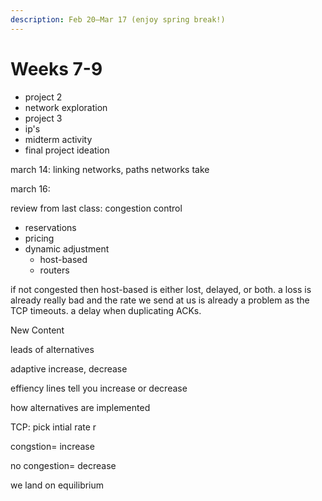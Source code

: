 ```yaml
---
description: Feb 20–Mar 17 (enjoy spring break!)
---
```


# Weeks 7-9

* project 2&#x20;
* network exploration&#x20;
* project 3&#x20;
* ip's&#x20;
* midterm activity&#x20;
* final project ideation&#x20;





march 14: linking networks, paths networks take

march 16:&#x20;

review from last class: congestion control

* reservations&#x20;
* pricing&#x20;
* &#x20;dynamic adjustment&#x20;
  * host-based&#x20;
  * routers

if not congested then host-based is either lost, delayed, or both. a loss is already really bad and the rate we send at us is already a problem as the TCP timeouts.  a delay when duplicating ACKs.&#x20;



New Content&#x20;

leads of alternatives&#x20;

adaptive increase, decrease&#x20;

effiency lines tell you increase or decrease&#x20;



how alternatives are implemented&#x20;

TCP: pick intial rate r&#x20;

congstion= increase&#x20;

no congestion= decrease&#x20;

we land on equilibrium

&#x20;

